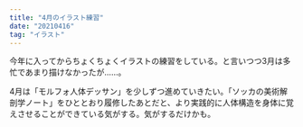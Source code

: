 ```yaml
---
title: "4月のイラスト練習"
date: "20210416"
tag: "イラスト"
---
```


今年に入ってからちょくちょくイラストの練習をしている。と言いつつ3月は多忙であまり描けなかったが……。

4月は「モルフォ人体デッサン」を少しずつ進めていきたい。「ソッカの美術解剖学ノート」をひととおり履修したあとだと、より実践的に人体構造を身体に覚えさせることができている気がする。気がするだけかも。
